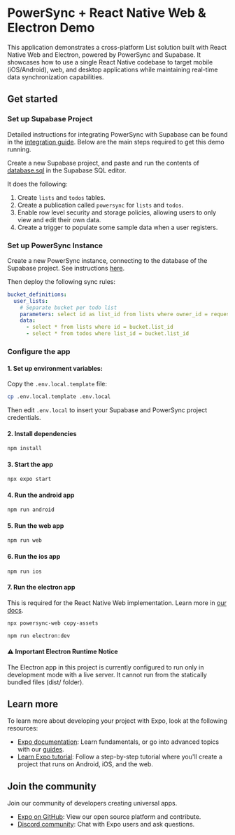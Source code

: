 # PowerSync + React Native Web & Electron Demo

This application demonstrates a cross-platform List solution built with React Native Web and Electron, powered by PowerSync and Supabase. It showcases how to use a single React Native codebase to target mobile (iOS/Android), web, and desktop applications while maintaining real-time data synchronization capabilities.

## Get started

### Set up Supabase Project

Detailed instructions for integrating PowerSync with Supabase can be found in the [integration guide](https://docs.powersync.com/integration-guides/supabase-+-powersync). Below are the main steps required to get this demo running.

Create a new Supabase project, and paste and run the contents of [database.sql](./database.sql) in the Supabase SQL editor.

It does the following:

1. Create `lists` and `todos` tables.
2. Create a publication called `powersync` for `lists` and `todos`.
3. Enable row level security and storage policies, allowing users to only view and edit their own data.
4. Create a trigger to populate some sample data when a user registers.

### Set up PowerSync Instance

Create a new PowerSync instance, connecting to the database of the Supabase project. See instructions [here](https://docs.powersync.com/integration-guides/supabase-+-powersync#connect-powersync-to-your-supabase).

Then deploy the following sync rules:

```yaml
bucket_definitions:
  user_lists:
    # Separate bucket per todo list
    parameters: select id as list_id from lists where owner_id = request.user_id()
    data:
      - select * from lists where id = bucket.list_id
      - select * from todos where list_id = bucket.list_id
```

### Configure the app

#### 1. Set up environment variables:

Copy the `.env.local.template` file:

```bash
cp .env.local.template .env.local
```

Then edit `.env.local` to insert your Supabase and PowerSync project credentials.

#### 2. Install dependencies

   ```bash
   npm install
   ```

#### 3. Start the app

   ```bash
   npx expo start
   ```

#### 4. Run the android app

   ```bash
   npm run android
   ```

#### 5. Run the web app

   ```bash
   npm run web
   ```

#### 6. Run the ios app

   ```bash
   npm run ios
   ```

#### 7. Run the electron app

This is required for the React Native Web implementation. Learn more in [our docs](https://docs.powersync.com/client-sdk-references/react-native-and-expo/react-native-web-support).

```bash
npx powersync-web copy-assets
```

```bash
npm run electron:dev
```

#### ⚠️ Important Electron Runtime Notice

The Electron app in this project is currently configured to run only in development mode with a live server. It cannot run from the statically bundled files (dist/ folder).

## Learn more

To learn more about developing your project with Expo, look at the following resources:

- [Expo documentation](https://docs.expo.dev/): Learn fundamentals, or go into advanced topics with our [guides](https://docs.expo.dev/guides).
- [Learn Expo tutorial](https://docs.expo.dev/tutorial/introduction/): Follow a step-by-step tutorial where you'll create a project that runs on Android, iOS, and the web.

## Join the community

Join our community of developers creating universal apps.

- [Expo on GitHub](https://github.com/expo/expo): View our open source platform and contribute.
- [Discord community](https://chat.expo.dev): Chat with Expo users and ask questions.
